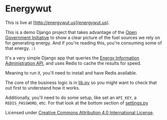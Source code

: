 # Energywut

This is live at [http://energywut.us](energywut.us).

This is a demo Django project that takes advantage of the [Open Government Initiative](https://www.whitehouse.gov/open) to show a clear picture of the fuel sources we rely on for generating energy. And if you're reading this, you're consuming some of that energy. `:)`

It's a very simple Django app that queries the [Energy Information Administration API](http://www.eia.gov/), and uses Redis to cache the results for speed.

Meaning to run it, you'll need to install and have Redis available.

The core of the business logic is in [lib.py](https://github.com/jar-o/django-eia/blob/master/app/lib.py) so you might want to check that out first to understand how it works.

Additionally, you'll need to do some setup, like set an `API_KEY`, a `REDIS_PASSWORD`, etc. For that look at the bottom section of [settings.py](https://github.com/jar-o/django-eia/blob/master/msite/settings.py)

Licensed under [Creative Commons Attribution 4.0 International License](http://creativecommons.org/licenses/by/4.0/).

